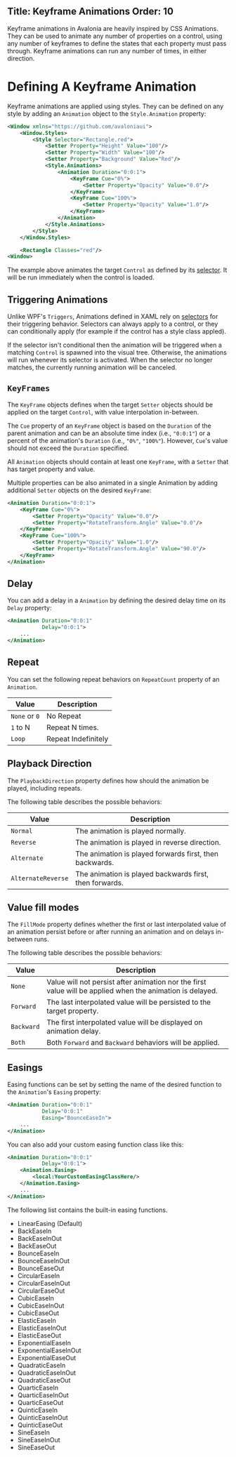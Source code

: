 Title: Keyframe Animations
Order: 10
---

Keyframe animations in Avalonia are heavily inspired by CSS Animations. They can be used to animate
any number of properties on a control, using any number of keyframes to define the states that each
property must pass through. Keyframe animations can run any number of times, in either direction.

# Defining A Keyframe Animation

Keyframe animations are applied using styles. They can be defined on any style by adding an
`Animation` object to the `Style.Animation` property:

```xml
<Window xmlns="https://github.com/avaloniaui">
    <Window.Styles>
        <Style Selector="Rectangle.red">
            <Setter Property="Height" Value="100"/>
            <Setter Property="Width" Value="100"/>
            <Setter Property="Background" Value="Red"/>
            <Style.Animations>
                <Animation Duration="0:0:1"> 
                    <KeyFrame Cue="0%">
                        <Setter Property="Opacity" Value="0.0"/>
                    </KeyFrame>
                    <KeyFrame Cue="100%">
                        <Setter Property="Opacity" Value="1.0"/>
                    </KeyFrame>
                </Animation>
            </Style.Animations>
        </Style>
    </Window.Styles>

    <Rectangle Classes="red"/>
<Window>
```

The example above animates the target `Control` as defined by its [selector](/docs/styles/selectors).
It will be run immediately when the control is loaded.

## Triggering Animations

Unlike WPF's `Triggers`, Animations defined in XAML rely on [selectors](/docs/styles/selectors) for 
their triggering behavior. Selectors can always apply to a control, or they can conditionally apply
(for example if the control has a style class appled).

If the selector isn't conditional then the animation will be triggered when a matching `Control` is
spawned into the visual tree. Otherwise, the animations will run whenever its selector is activated.
When the selector no longer matches, the currently running animation will be canceled.

## `KeyFrames`

The `KeyFrame` objects defines when the target `Setter` objects should be applied on the target `Control`, 
with value interpolation in-between.

The `Cue` property of an `KeyFrame` object is based on the `Duration` of the parent animation and can be an 
absolute time index (i.e., `"0:0:1"`) or a percent of the animation's `Duration` (i.e., `"0%"`, `"100%"`).
However, `Cue`'s value should not exceed the `Duration` specified.

All `Animation` objects should contain at least one `KeyFrame`, with a `Setter` that has target property and value.

Multiple properties can be also animated in a single Animation by adding additional `Setter` objects on the 
desired `KeyFrame`:

```xml 
<Animation Duration="0:0:1"> 
    <KeyFrame Cue="0%">
        <Setter Property="Opacity" Value="0.0"/>
        <Setter Property="RotateTransform.Angle" Value="0.0"/>
    </KeyFrame>
    <KeyFrame Cue="100%">
        <Setter Property="Opacity" Value="1.0"/>
        <Setter Property="RotateTransform.Angle" Value="90.0"/>
    </KeyFrame>
</Animation>
```

## Delay

You can add a delay in a `Animation` by defining the desired delay time on its `Delay` property:

```xml
<Animation Duration="0:0:1"
           Delay="0:0:1"> 
    ...
</Animation>
```

## Repeat

You can set the following repeat behaviors on `RepeatCount` property of an `Animation`.

|Value|Description|
|-----|-----------|
|`None` or `0`|No Repeat|
|`1` to N|Repeat N times.|
|`Loop`|Repeat Indefinitely|

## Playback Direction

The `PlaybackDirection` property defines how should the animation be played, including repeats.

The following table describes the possible behaviors:

|Value|Description|
|-----|-----------|
|`Normal`|The animation is played normally.|
|`Reverse`|The animation is played in reverse direction.|
|`Alternate`|The animation is played forwards first, then backwards.|
|`AlternateReverse`|The animation is played backwards first, then forwards.|

## Value fill modes

The `FillMode` property defines whether the first or last interpolated value of an animation
persist before or after running an animation and on delays in-between runs. 

The following table describes the possible behaviors:

|Value|Description|
|-----|-----------|
|`None`|Value will not persist after animation nor the first value will be applied when the animation is delayed.|
|`Forward`|The last interpolated value will be persisted to the target property.|
|`Backward`|The first interpolated value will be displayed on animation delay.|
|`Both`|Both `Forward` and `Backward` behaviors will be applied.|

## Easings

Easing functions can be set by setting the name of the desired function to the `Animation`'s `Easing` property:

```xml
<Animation Duration="0:0:1"
           Delay="0:0:1"
           Easing="BounceEaseIn"> 
    ...
</Animation>
```

You can also add your custom easing function class like this:

```xml
<Animation Duration="0:0:1"
           Delay="0:0:1">
    <Animation.Easing>
        <local:YourCustomEasingClassHere/>
    </Animation.Easing> 
    ...
</Animation>
```

The following list contains the built-in easing functions.

* LinearEasing (Default)
* BackEaseIn
* BackEaseInOut
* BackEaseOut
* BounceEaseIn
* BounceEaseInOut
* BounceEaseOut
* CircularEaseIn
* CircularEaseInOut
* CircularEaseOut
* CubicEaseIn
* CubicEaseInOut
* CubicEaseOut
* ElasticEaseIn
* ElasticEaseInOut
* ElasticEaseOut
* ExponentialEaseIn
* ExponentialEaseInOut
* ExponentialEaseOut
* QuadraticEaseIn
* QuadraticEaseInOut
* QuadraticEaseOut
* QuarticEaseIn
* QuarticEaseInOut
* QuarticEaseOut
* QuinticEaseIn
* QuinticEaseInOut
* QuinticEaseOut
* SineEaseIn
* SineEaseInOut
* SineEaseOut